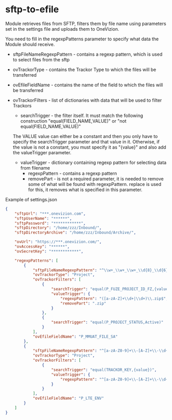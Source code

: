 # sftp-to-efile

Module retrieves files from SFTP, filters them by file name using parameters set in the settings file and uploads them to OneVizion.

You need to fill in the regexpPatterns parameter to specify what data the Module should receive.
  * sftpFileNameRegexpPattern - contains a regexp pattern, which is used to select files from the sftp
  * ovTrackorType - contains the Trackor Type to which the files will be transferred
  * ovEfileFieldName - contains the name of the field to which the files will be transferred
  * ovTrackorFilters - list of dictionaries with data that will be used to filter Trackors
    * searchTrigger - the filter itself. It must match the following construction "equal(FIELD_NAME,VALUE)" or "not equal(FIELD_NAME,VALUE)"

    The VALUE value can either be a constant and then you only have to specify the searchTrigger parameter and that value in it. Otherwise, if the value is not a constant, you must specify it as "{value}" and also add the valueTrigger parameter.
    * valueTrigger - dictionary containing regexp pattern for selecting data from filename
      * regexpPattern - contains a regexp pattern
      * removePart - is not a required parameter, it is needed to remove some of what will be found with regexpPattern. replace is used for this, it removes what is specified in this parameter.

Example of settings.json

```json
{
    "sftpUrl": "***.onevizion.com",
    "sftpUserName": "******",
    "sftpPassword": "************",
    "sftpDirectory": "/home/zzz/Inbound/",
    "sftpDirectoryArchive": "/home/zzz/Inbound/Archive/",

    "ovUrl": "https://***.onevizion.com/",
    "ovAccessKey": "******",
    "ovSecretKey": "************",

    "regexpPatterns": [
        {
            "sftpFileNameRegexpPattern": "^\\w+_\\w+_\\w+_\\d{8}_\\d{6}_([a-zA-Z]+\\d+|\\d+)\\.zip",
            "ovTrackorType": "Project",
            "ovTrackorFilters": [
                {
                    "searchTrigger": "equal(P_FUZE_PROJECT_ID_FZ,{value})",
                    "valueTrigger": {
                        "regexpPattern": "([a-zA-Z]+\\d+|\\d+)\\.zip$",
                        "removePart": ".zip"
                    }
                },
                {
                    "searchTrigger": "equal(P_PROJECT_STATUS,Active)"
                }
            ],
            "ovEfileFieldName": "P_MMUAT_FILE_SA"
        },
        {
            "sftpFileNameRegexpPattern": "^[a-zA-Z0-9]+\\-[A-Z]+\\-\\d+_LTE_\\w+_[a-zA-Z0-9]+_[0-9-]+_\\d{6}\\.zip",
            "ovTrackorType": "Project",
            "ovTrackorFilters": [
                {
                    "searchTrigger": "equal(TRACKOR_KEY,{value})",
                    "valueTrigger": {
                        "regexpPattern": "^[a-zA-Z0-9]+\\-[A-Z]+\\-\\d+"
                    }
                }
            ],
            "ovEfileFieldName": "P_LTE_ENV"
        }
    ]
}
```
